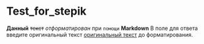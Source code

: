 # Test_for_stepik
**Данный** ~~текст~~ _отформатирован_ при `помощи` **Markdown** В поле для ответа введите оригинальный текст [оригинальный текст](https://site.lol/this/link/does/not/exists) до форматирования.
